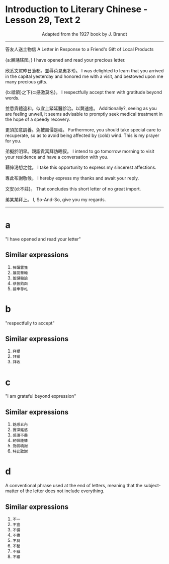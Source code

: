 # Introduction to Literary Chinese - Lesson 29, Text 2

<center>Adapted from the 1927 book by J. Brandt</center>

---

答友人送土物信
A Letter in Response to a Friend's Gift of Local Products

{a:展誦瑤函。}
I have opened and read your precious letter.

欣悉文駕昨日蒞都。並辱荷見惠多珍。
I was delighted to learn that you arrived in the capital yesterday and honored me with a visit, and bestowed upon me many precious gifts.

{b:祗領}之下{c:感激莫名}。
I respectfully accept them with gratitude beyond words.

並悉貴體違和。似宜上緊延醫診治。以冀速癒。
Additionally?, seeing as you are feeling unwell, it seems advisable to promptly seek medical treatment in the hope of a speedy recovery.

更須加意調養。免被風侵是禱。
Furthermore, you should take special care to recuperate, so as to avoid being affected by (cold) wind. This is my prayer for you.

弟擬於明早。親詣貴寓拜訪晤叙。
I intend to go tomorrow morning to visit your residence and have a conversation with you.

藉伸渴想之忱。
I take this opportunity to express my sincerest affections.

專此布謝敬候。
I hereby express my thanks and await your reply.

文安{d:不莊}。
That concludes this short letter of no great import.

弟某某拜上。
I, So-And-So, give you my regards.

---

# a

"I have opened and read your letter"

## Similar expressions


1. `捧讀雲箋`
2. `展閱華翰`
3. `盥誦翰諭`
4. `恭披鈞函`
5. `接奉尊札`

# b

"respectfully to accept"

## Similar expressions


1. `拜受`
2. `拜領`
3. `拜收`

# c

"I am grateful beyond expression"

## Similar expressions


1. `銘感五內`
2. `實深銘感`
3. `感激不盡`
4. `紉佩隆情`
5. `泐函鳴謝`
6. `特此致謝`

# d

A conventional phrase used at the end of letters, meaning that the subject-matter of the letter does not include everything.

## Similar expressions


1. `不一`
2. `不宣`
3. `不備`
4. `不盡`
5. `不具`
6. `不罄`
7. `不戩`
8. `不縷`